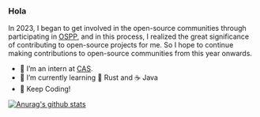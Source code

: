 ### Hola 

In 2023, I began to get involved in the open-source communities through participating in [OSPP](https://summer-ospp.ac.cn/), and in this process, I realized the great significance of contributing to open-source projects for me. So I hope to continue making contributions to open-source communities from this year onwards.

- 🔭 I’m an intern at [CAS](https://www.cas.cn/).
- 🌱 I’m currently learning 🦀 Rust and ☕ Java
- 🤗 Keep Coding!

[![Anurag's github stats](https://github-readme-stats.vercel.app/api?username=niconical)](https://github.com/anuraghazra/github-readme-stats)
